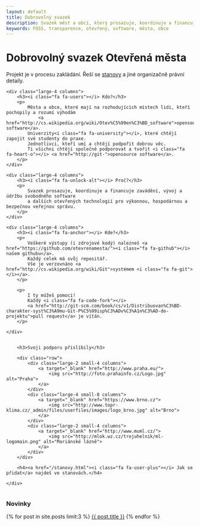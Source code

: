 ```yaml
---
layout: default
title: Dobrovolný svazek
description: Svazek měst a obcí, který prosazuje, koordinuje a financuje zavádění, vývoj a údržbu svobodného software a dalších otevřených technologií pro výkonnou, hospodárnou a bezpečnou veřejnou správu.
keywords: FOSS, transparence, otevřený, software, města, obce
---
```


<h1 class="mvl">Dobrovolný svazek Otevřená města</h1>

<p>
Projekt je v procesu zakládání.
Řeší se <a href="/stanovy.html">stanovy</a> a jiné organizačně právní detaily.
</p>

<div class="row">

	<div class="large-4 columns">
		<h3><i class="fa fa-users"></i> Kdo?</h3>
		<p>
			Města a obce, které mají na rozhodujících místech lidi, kteří pochopily a rozumí výhodám
				<a href="http://cs.wikipedia.org/wiki/Otev%C5%99en%C3%BD_software">opensource software</a>.
			Univerzity<i class="fa fa-university"></i>, které chtějí zapojit své studenty do praxe.
			Jednotlivci, kteří umí a chtějí podpořit dobrou věc.
			Ti všichni chtějí společně podporovat a tvořit <i class="fa fa-heart-o"></i> <a href="http://git-">opensource software</a>.
		</p>
	</div>

	<div class="large-4 columns">
		<h3><i class="fa fa-unlock-alt"></i> Proč?</h3>
		<p>
			Svazek prosazuje, koordinuje a financuje zavádění, vývoj a údržbu svobodného software
			a dalších otevřených technologií pro výkonnou, hospodárnou a bezpečnou veřejnou správu.
		</p>
	</div>

	<div class="large-4 columns">
		<h3><i class="fa fa-anchor"></i> Kde?</h3>
		<p>
			Veškeré výstupy (i zdrojové kodý) nalezneš <a href="https://github.com/otevrenamesta/"><i class="fa fa-github"></i> našem githubu</a>.
			Každý celek má svůj repositář.
			Vše je verzovnáno <a href="http://cs.wikipedia.org/wiki/Git">systémem <i class="fa fa-git"></i></a>.
		</p>

		<p>
			I ty múžeš pomoci!
			Každý <i class="fa fa-code-fork"></i>
			<a href="http://git-scm.com/book/cs/v1/Distribuovan%C3%BD-charakter-syst%C3%A9mu-Git-P%C5%99isp%C3%ADv%C3%A1n%C3%AD-do-projektu">pull request</a> je vítán.
		</p>

	</div>

</div>

<div class="row"><a name="podporuji"></a>
	<div class="medium-12 large-12 small-centered column">

		<h3>Svoji podporu přislíbily</h3>

		<div class="row">
			<div class="large-2 small-4 columns">
				<a target="_blank" href="http://www.praha.eu/">
					<img src="http://foto.prahainfo.cz/Logo.jpg" alt="Praha">
				</a>
			</div>
			<div class="large-4 small-8 columns">
				<a target="_blank" href="https://www.brno.cz">
					<img src="http://www.topr-klima.cz/_admin/files/userfiles/images/logo_brno.jpg" alt="Brno">
				</a>
			</div>
			<div class="large-2 small-4 columns">
				<a target="_blank" href="http://www.muml.cz/">
					<img src="http://mlok.wz.cz/trojuhelnik/ml-logomain.png" alt="Mariánské lázně">
				</a>
			</div>
		</div>

		<h4><a href="/stanovy.html"><i class="fa fa-user-plus"></i> Jak se přidat</a> najdeš ve stanovách.</h4>

	</div>
</div>

<h3>Novinky</h3>
<div class="row">
	<div class="medium-12 large-12 small-centered column">
		{% for post in site.posts limit:3 %}
		<a href="{{ post.url }}">{{ post.title }}</a>
		{% endfor %}
	</div>
</div>
